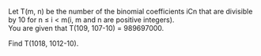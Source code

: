   <p>  Let T(m, n) be the number of the binomial coefficients iCn that are divisible by 10 for n &le; i &lt; m(i, m and n are positive integers).<br />  You are given that T(109, 107-10) = 989697000.  </p>  <p>  Find T(1018, 1012-10).  </p>  